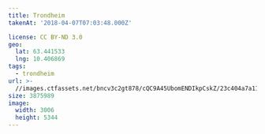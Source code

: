 ```yaml
---
title: Trondheim
takenAt: '2018-04-07T07:03:48.000Z'

license: CC BY-ND 3.0
geo:
  lat: 63.441533
  lng: 10.406869
tags:
  - trondheim
url: >-
  //images.ctfassets.net/bncv3c2gt878/cQC9A45UbomENDIkpCskZ/23c404a7a11188f34abae17f063e3474/trondheim_40487675855_o
size: 3875989
image:
  width: 3006
  height: 5344
---
```

